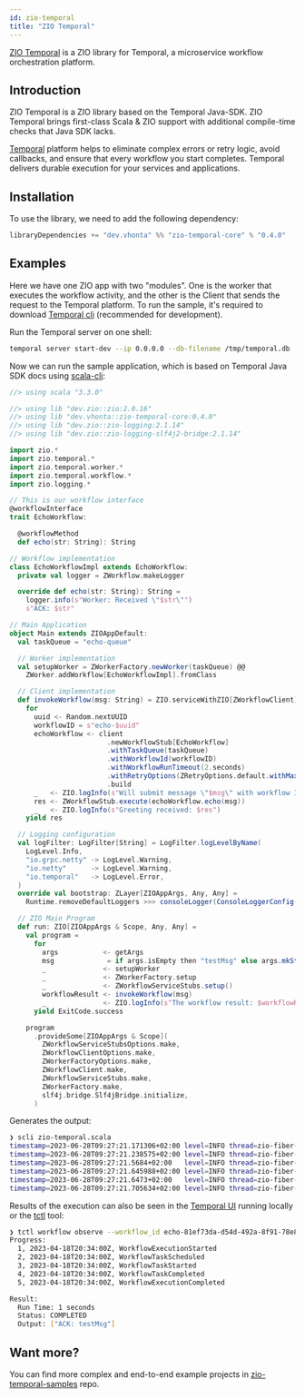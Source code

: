 ```yaml
---
id: zio-temporal
title: "ZIO Temporal"
---
```


[ZIO Temporal](https://zio-temporal.vhonta.dev/) is a ZIO library for Temporal, a microservice workflow orchestration platform.

## Introduction

ZIO Temporal is a ZIO library based on the Temporal Java-SDK. ZIO Temporal brings first-class Scala & ZIO support with additional compile-time checks that Java SDK lacks.

[Temporal](https://temporal.io/) platform helps to eliminate complex errors or retry logic, avoid callbacks, and ensure that every workflow you start completes. Temporal delivers durable execution for your services and applications.

## Installation

To use the library, we need to add the following dependency:

```scala
libraryDependencies += "dev.vhonta" %% "zio-temporal-core" % "0.4.0"
```

## Examples

Here we have one ZIO app with two "modules". One is the worker that executes the workflow activity, and the other is the Client that sends the request to the Temporal platform. To run the sample, it's required to download [Temporal cli](https://github.com/temporalio/cli) (recommended for development).


Run the Temporal server on one shell:

```sh
temporal server start-dev --ip 0.0.0.0 --db-filename /tmp/temporal.db
```

Now we can run the sample application, which is based on Temporal Java SDK docs using [scala-cli](https://scala-cli.virtuslab.org):

```scala
//> using scala "3.3.0"

//> using lib "dev.zio::zio:2.0.16"
//> using lib "dev.vhonta::zio-temporal-core:0.4.0"
//> using lib "dev.zio::zio-logging:2.1.14"
//> using lib "dev.zio::zio-logging-slf4j2-bridge:2.1.14"

import zio.*
import zio.temporal.*
import zio.temporal.worker.*
import zio.temporal.workflow.*
import zio.logging.*

// This is our workflow interface
@workflowInterface
trait EchoWorkflow:

  @workflowMethod
  def echo(str: String): String

// Workflow implementation
class EchoWorkflowImpl extends EchoWorkflow:
  private val logger = ZWorkflow.makeLogger

  override def echo(str: String): String =
    logger.info(s"Worker: Received \"$str\"")
    s"ACK: $str"

// Main Application
object Main extends ZIOAppDefault:
  val taskQueue = "echo-queue"

  // Worker implementation
  val setupWorker = ZWorkerFactory.newWorker(taskQueue) @@
    ZWorker.addWorkflow[EchoWorkflowImpl].fromClass

  // Client implementation
  def invokeWorkflow(msg: String) = ZIO.serviceWithZIO[ZWorkflowClient]: client =>
    for
      uuid <- Random.nextUUID
      workflowID = s"echo-$uuid"
      echoWorkflow <- client
                        .newWorkflowStub[EchoWorkflow]
                        .withTaskQueue(taskQueue)
                        .withWorkflowId(workflowID)
                        .withWorkflowRunTimeout(2.seconds)
                        .withRetryOptions(ZRetryOptions.default.withMaximumAttempts(3))
                        .build
      _   <- ZIO.logInfo(s"Will submit message \"$msg\" with workflow ID $workflowID")
      res <- ZWorkflowStub.execute(echoWorkflow.echo(msg))
      _   <- ZIO.logInfo(s"Greeting received: $res")
    yield res

  // Logging configuration
  val logFilter: LogFilter[String] = LogFilter.logLevelByName(
    LogLevel.Info,
    "io.grpc.netty" -> LogLevel.Warning,
    "io.netty"      -> LogLevel.Warning,
    "io.temporal"   -> LogLevel.Error,
  )
  override val bootstrap: ZLayer[ZIOAppArgs, Any, Any] =
    Runtime.removeDefaultLoggers >>> consoleLogger(ConsoleLoggerConfig(LogFormat.colored, logFilter))

  // ZIO Main Program
  def run: ZIO[ZIOAppArgs & Scope, Any, Any] =
    val program =
      for
        args           <- getArgs
        msg             = if args.isEmpty then "testMsg" else args.mkString(" ")
        _              <- setupWorker
        _              <- ZWorkerFactory.setup
        _              <- ZWorkflowServiceStubs.setup()
        workflowResult <- invokeWorkflow(msg)
        _              <- ZIO.logInfo(s"The workflow result: $workflowResult")
      yield ExitCode.success

    program
      .provideSome[ZIOAppArgs & Scope](
        ZWorkflowServiceStubsOptions.make,
        ZWorkflowClientOptions.make,
        ZWorkerFactoryOptions.make,
        ZWorkflowClient.make,
        ZWorkflowServiceStubs.make,
        ZWorkerFactory.make,
        slf4j.bridge.Slf4jBridge.initialize,
      )
```

Generates the output:

```sh
❯ scli zio-temporal.scala
timestamp=2023-06-28T09:27:21.171306+02:00 level=INFO thread=zio-fiber-4 message="ZWorkerFactory started"
timestamp=2023-06-28T09:27:21.238575+02:00 level=INFO thread=zio-fiber-4 message="Will submit message "testMsg" with workflow ID echo-82026831-91df-4138-b862-710d87b3ebb4"
timestamp=2023-06-28T09:27:21.5684+02:00   level=INFO thread=zio-fiber-183 message="Worker: Received "testMsg""
timestamp=2023-06-28T09:27:21.645988+02:00 level=INFO thread=zio-fiber-4 message="Greeting received: ACK: testMsg"
timestamp=2023-06-28T09:27:21.6473+02:00   level=INFO thread=zio-fiber-4 message="The workflow result: ACK: testMsg"
timestamp=2023-06-28T09:27:21.705634+02:00 level=INFO thread=zio-fiber-4 message="ZWorkerFactory shutdownNow initiated..."
```

Results of the execution can also be seen in the [Temporal UI](http://localhost:8233) running locally or the [tctl](https://github.com/temporalio/tctl) tool:

```sh
❯ tctl workflow observe --workflow_id echo-81ef73da-d54d-492a-8f91-78e888dcebc8
Progress:
  1, 2023-04-18T20:34:00Z, WorkflowExecutionStarted
  2, 2023-04-18T20:34:00Z, WorkflowTaskScheduled
  3, 2023-04-18T20:34:00Z, WorkflowTaskStarted
  4, 2023-04-18T20:34:00Z, WorkflowTaskCompleted
  5, 2023-04-18T20:34:00Z, WorkflowExecutionCompleted

Result:
  Run Time: 1 seconds
  Status: COMPLETED
  Output: ["ACK: testMsg"]
```

## Want more?
You can find more complex and end-to-end example projects in [zio-temporal-samples](https://github.com/vitaliihonta/zio-temporal-samples) repo.  

